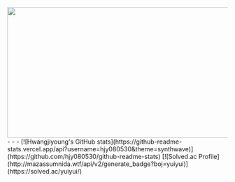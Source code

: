 
<a href="https://github.com/devxb/gitanimals">
<img
  src="https://render.gitanimals.org/farms/hjy080530"
  width="600"
  height="300"
/>
</a>
- - -
[![Hwangjiyoung's GitHub stats](https://github-readme-stats.vercel.app/api?username=hjy080530&theme=synthwave)](https://github.com/hjy080530/github-readme-stats)
[![Solved.ac Profile](http://mazassumnida.wtf/api/v2/generate_badge?boj=yuiyui)](https://solved.ac/yuiyui/)
